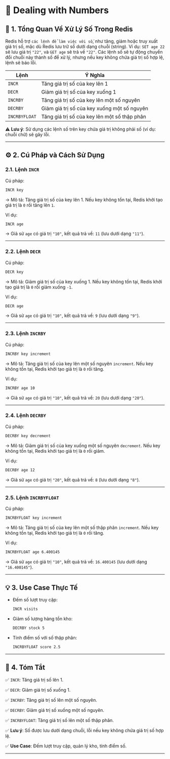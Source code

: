 # 🔢 Dealing with Numbers

## 📝 1. Tổng Quan Về Xử Lý Số Trong Redis

Redis hỗ trợ `các lệnh để làm việc với số`, như tăng, giảm hoặc truy xuất giá trị số, mặc dù Redis lưu trữ số dưới dạng chuỗi (string). Ví dụ: `SET age 22` sẽ lưu giá trị `"22"`, và `GET age` sẽ trả về `"22"`. Các lệnh số sẽ tự động chuyển đổi chuỗi này thành số để xử lý, nhưng nếu key không chứa giá trị số hợp lệ, lệnh sẽ báo lỗi.

| **Lệnh**      | **Ý Nghĩa**                                |
|---------------|--------------------------------------------|
| `INCR`        | Tăng giá trị số của key lên 1              |
| `DECR`        | Giảm giá trị số của key xuống 1            |
| `INCRBY`      | Tăng giá trị số của key lên một số nguyên  |
| `DECRBY`      | Giảm giá trị số của key xuống một số nguyên|
| `INCRBYFLOAT` | Tăng giá trị số của key lên một số thập phân|

⚠️ **Lưu ý**: Sử dụng các lệnh số trên key chứa giá trị không phải số (ví dụ: chuỗi chữ) sẽ gây lỗi.

---

## ⚙️ 2. Cú Pháp và Cách Sử Dụng

### 2.1. Lệnh `INCR`

Cú pháp:
```sh
INCR key
```

-> Mô tả: Tăng giá trị số của key lên 1. Nếu key không tồn tại, Redis khởi tạo giá trị là `0` rồi tăng lên `1`.

Ví dụ:
```sh
INCR age
```

-> Giả sử `age` có giá trị `"10"`, kết quả trả về: `11` (lưu dưới dạng `"11"`).

---

### 2.2. Lệnh `DECR`

Cú pháp:
```sh
DECR key
```

-> Mô tả: Giảm giá trị số của key xuống 1. Nếu key không tồn tại, Redis khởi tạo giá trị là `0` rồi giảm xuống `-1`.

Ví dụ:
```sh
DECR age
```

-> Giả sử `age` có giá trị `"10"`, kết quả trả về: `9` (lưu dưới dạng `"9"`).

---

### 2.3. Lệnh `INCRBY`

Cú pháp:
```sh
INCRBY key increment
```

-> Mô tả: Tăng giá trị số của key lên một số nguyên `increment`. Nếu key không tồn tại, Redis khởi tạo giá trị là `0` rồi tăng.

Ví dụ:
```sh
INCRBY age 10
```

-> Giả sử `age` có giá trị `"10"`, kết quả trả về: `20` (lưu dưới dạng `"20"`).

---

### 2.4. Lệnh `DECRBY`

Cú pháp:
```sh
DECRBY key decrement
```

-> Mô tả: Giảm giá trị số của key xuống một số nguyên `decrement`. Nếu key không tồn tại, Redis khởi tạo giá trị là `0` rồi giảm.

Ví dụ:
```sh
DECRBY age 12
```

-> Giả sử `age` có giá trị `"20"`, kết quả trả về: `8` (lưu dưới dạng `"8"`).

---

### 2.5. Lệnh `INCRBYFLOAT`

Cú pháp:
```sh
INCRBYFLOAT key increment
```

-> Mô tả: Tăng giá trị số của key lên một số thập phân `increment`. Nếu key không tồn tại, Redis khởi tạo giá trị là `0` rồi tăng.

Ví dụ:
```sh
INCRBYFLOAT age 6.400145
```

-> Giả sử `age` có giá trị `"10"`, kết quả trả về: `16.400145` (lưu dưới dạng `"16.400145"`).

---

## 💡 3. Use Case Thực Tế

- Đếm số lượt truy cập:
  ```sh
  INCR visits
  ```

- Giảm số lượng hàng tồn kho:
  ```sh
  DECRBY stock 5
  ```

- Tính điểm số với số thập phân:
  ```sh
  INCRBYFLOAT score 2.5
  ```

---

## 📌 4. Tóm Tắt

✅ `INCR`: Tăng giá trị số lên 1.

✅ `DECR`: Giảm giá trị số xuống 1.

✅ `INCRBY`: Tăng giá trị số lên một số nguyên.

✅ `DECRBY`: Giảm giá trị số xuống một số nguyên.

✅ `INCRBYFLOAT`: Tăng giá trị số lên một số thập phân.

✅ **Lưu ý**: Số được lưu dưới dạng chuỗi, lỗi nếu key không chứa giá trị số hợp lệ.

✅ **Use Case**: Đếm lượt truy cập, quản lý kho, tính điểm số.

---